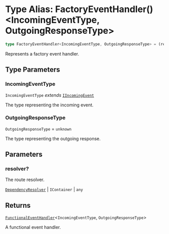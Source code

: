 # Type Alias: FactoryEventHandler()\<IncomingEventType, OutgoingResponseType\>

```ts
type FactoryEventHandler<IncomingEventType, OutgoingResponseType> = (resolver?) => FunctionalEventHandler<IncomingEventType, OutgoingResponseType>;
```

Represents a factory event handler.

## Type Parameters

### IncomingEventType

`IncomingEventType` *extends* [`IIncomingEvent`](../interfaces/IIncomingEvent.md)

The type representing the incoming event.

### OutgoingResponseType

`OutgoingResponseType` = `unknown`

The type representing the outgoing response.

## Parameters

### resolver?

The route resolver.

[`DependencyResolver`](../interfaces/DependencyResolver.md) | `IContainer` | `any`

## Returns

[`FunctionalEventHandler`](FunctionalEventHandler.md)\<`IncomingEventType`, `OutgoingResponseType`\>

A functional event handler.
